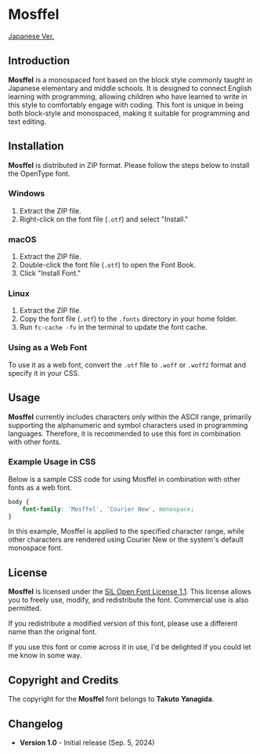 # Mosffel

[Japanese Ver.](https://github.com/takty/mosffel/blob/main/README.ja.md)

## Introduction

**Mosffel** is a monospaced font based on the block style commonly taught in Japanese elementary and middle schools. It is designed to connect English learning with programming, allowing children who have learned to write in this style to comfortably engage with coding. This font is unique in being both block-style and monospaced, making it suitable for programming and text editing.

## Installation

**Mosffel** is distributed in ZIP format. Please follow the steps below to install the OpenType font.

### Windows

1. Extract the ZIP file.
1. Right-click on the font file (`.otf`) and select "Install."

### macOS

1. Extract the ZIP file.
1. Double-click the font file (`.otf`) to open the Font Book.
1. Click "Install Font."

### Linux

1. Extract the ZIP file.
1. Copy the font file (`.otf`) to the `.fonts` directory in your home folder.
1. Run `fc-cache -fv` in the terminal to update the font cache.

### Using as a Web Font

To use it as a web font, convert the `.otf` file to `.woff` or `.woff2` format and specify it in your CSS.

## Usage

**Mosffel** currently includes characters only within the ASCII range, primarily supporting the alphanumeric and symbol characters used in programming languages. Therefore, it is recommended to use this font in combination with other fonts.

### Example Usage in CSS

Below is a sample CSS code for using Mosffel in combination with other fonts as a web font.

```css
body {
    font-family: 'Mosffel', 'Courier New', monospace;
}
```

In this example, Mosffel is applied to the specified character range, while other characters are rendered using Courier New or the system's default monospace font.

## License

**Mosffel** is licensed under the [SIL Open Font License 1.1](https://scripts.sil.org/OFL). This license allows you to freely use, modify, and redistribute the font. Commercial use is also permitted.

If you redistribute a modified version of this font, please use a different name than the original font.

If you use this font or come across it in use, I'd be delighted if you could let me know in some way.

## Copyright and Credits

The copyright for the **Mosffel** font belongs to **Takuto Yanagida**.

## Changelog

- **Version 1.0** - Initial release (Sep. 5, 2024)
